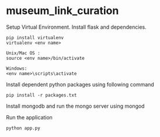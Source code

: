 # museum_link_curation

Setup Virtual Environment. Install flask and dependencies.

```
pip install virtualenv
virtualenv <env name>

Unix/Mac OS : 
source <env name>/bin/activate

Windows:
<env name>\scripts\activate
```
Install dependent python packages using following command
```
pip install -r packages.txt
```

Install mongodb and run the mongo server using mongod

Run the application
```
python app.py
```


